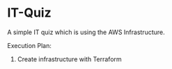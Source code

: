# IT-Quiz
A simple IT quiz which is using the AWS Infrastructure.


Execution Plan:


1. Create infrastructure with Terraform